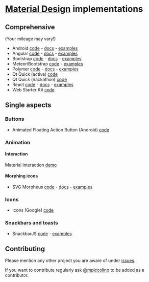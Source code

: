 # [Material Design][material-spec] implementations

## Comprehensive

(Your mileage may vary!)

- Android [code][android-code] - [docs][android-docs] - [examples][android-examples]
- Angular [code][angular-code] - [docs][angular-docs] - [examples][angular-examples]
- Bootstrap [code][bootstrap-code] - [docs][bootstrap-docs] - [examples][bootstrap-examples]
- Meteor/Bootstrap [code][meteor-code] - [examples][meteor-examples]
- Polymer [code][polymer-code] - [docs][polymer-docs] - [examples][polymer-examples]
- Qt Quick (active) [code][qtquick-qmlmaterial-code]
- Qt Quick (hackathon) [code][qtquick-material-code]
- React [code][react-code] - [docs][react-docs] - [examples][react-examples]
- Web Starter Kit [code][webstarterkit-code]

<!-- template
Name [code][-code] - [docs][-docs] - [examples][-examples]
-->

## Single aspects

### Buttons

- Animated Floating Action Button (Android) [code][fab-android-code]

### Animation

#### Interaction

Material interaction [demo][anim-interact-demo]

#### Morphing icons

- SVG Morpheus [code][anim-svgmorpheus-code] - [docs][anim-svgmorpheus-docs] - [examples][anim-svgmorpheus-examples]

### Icons

- Icons (Google) [code][icons-google-code]

### Snackbars and toasts

- SnackbarJS [code][snackbar-snackbarjs-code] - [examples][snackbar-snackbarjs-examples]

## Contributing

Please mention any other project you are aware of under [issues](https://github.com/mpiccolino/implements-material/issues).

If you want to contribute regularly ask [@mpiccolino](https://github.com/mpiccolino) to be added as a contributor.


<!--
References
-->

[material-spec]: http://www.google.com/design/spec/material-design/introduction.html

[android-code]: http://developer.android.com/sdk/index.html
[android-docs]: https://developer.android.com/training/material/index.html
[android-examples]: http://developer.android.com/samples/index.html

[angular-code]: https://github.com/angular/material
[angular-docs]: https://material.angularjs.org
[angular-examples]: https://material.angularjs.org/#/demo/material.components.bottomSheet

[bootstrap-code]: https://github.com/FezVrasta/bootstrap-material-design
[bootstrap-docs]: http://fezvrasta.github.io/bootstrap-material-design
[bootstrap-examples]: http://fezvrasta.github.io/bootstrap-material-design/bootstrap-elements.html

[meteor-code]: https://github.com/npvn/meteor-material-design
[meteor-examples]: http://material.meteor.com/

[polymer-code]: https://www.polymer-project.org/docs/start/getting-the-code.html
[polymer-docs]: https://www.polymer-project.org/docs/polymer/polymer.html
[polymer-examples]: https://www.polymer-project.org/#apps

[qtquick-qmlmaterial-code]: https://github.com/papyros/qml-material
[qtquick-material-code]: https://github.com/rschiang/material

[react-code]: https://github.com/callemall/material-ui
[react-docs]: http://callemall.github.io/material-ui/#/
[react-examples]: http://callemall.github.io/material-ui/#/components/buttons

[webstarterkit-code]: https://github.com/google/web-starter-kit/tree/material-sprint 

<!-- single aspects -->

[icons-google-code]: https://github.com/google/material-design-icons
[icons-google-docs]: https://github.com/google/material-design-icons
[icons-google-examples]: https://github.com/google/material-design-icons

[anim-svgmorpheus-code]: https://github.com/alexk111/SVG-Morpheus/
[anim-svgmorpheus-docs]: https://github.com/alexk111/SVG-Morpheus/blob/master/README.md
[anim-svgmorpheus-examples]: http://alexk111.github.io/SVG-Morpheus/

[anim-interact-demo]: http://material.cmiscm.com/

[snackbar-snackbarjs-code]: https://github.com/FezVrasta/snackbarjs
[snackbar-snackbarjs-examples]: http://fezvrasta.github.io/snackbarjs/

[fab-android-code]: https://github.com/makovkastar/FloatingActionButton

